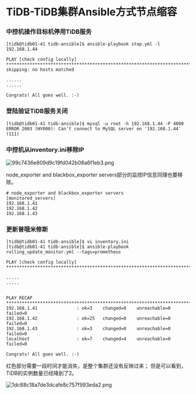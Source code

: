 # TiDB-TiDB集群Ansible方式节点缩容


### 中控机操作目标机停用TiDB服务
```
[tidb@tidb01-41 tidb-ansible]$ ansible-playbook stop.yml -l 192.168.1.44

PLAY [check config locally] **********************************************************************************************
skipping: no hosts matched

......
......

Congrats! All goes well. :-)

```



### 登陆验证TiDB服务关闭


```
[tidb@tidb01-41 tidb-ansible]$ mysql -u root -h 192.168.1.44 -P 4000
ERROR 2003 (HY000): Can't connect to MySQL server on '192.168.1.44' (111)

```



### 中控机从inventory.ini移除IP


![99c7436e809d9c19fd042b08a6f1eb3.png](http://cdn.lifemini.cn/dbblog/20201227/b99b0347cb5d4e4ebb0097f9b8345874.png)

node_exporter and blackbox_exporter servers部分的监控IP信息同理也要移除。

```
# node_exporter and blackbox_exporter servers
[monitored_servers]
192.168.1.41
192.168.1.42
192.168.1.43

```



### 更新普哦米修斯



```
[tidb@tidb01-41 tidb-ansible]$ vi inventory.ini 
[tidb@tidb01-41 tidb-ansible]$ ansible-playbook rolling_update_monitor.yml --tags=prometheus

PLAY [check config locally] **********************************************************************************************

.....
.....


PLAY RECAP ***************************************************************************************************************
192.168.1.41               : ok=3    changed=0    unreachable=0    failed=0   
192.168.1.42               : ok=25   changed=8    unreachable=0    failed=0   
192.168.1.43               : ok=3    changed=0    unreachable=0    failed=0   
localhost                  : ok=7    changed=4    unreachable=0    failed=0   

Congrats! All goes well. :-)
```



红色部分需要一段时间才能消失，是整个集群还没有反映过来；
但是可以看到，TiDB的实例数量已经降到了2。

![1dc88c18a7de3dcafe8c757f993eda2.png](http://cdn.lifemini.cn/dbblog/20201227/dc89babef59f4262a0ff7b12b18ab45b.png)













